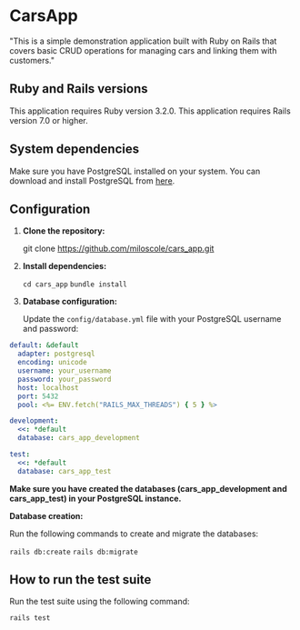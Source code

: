 # CarsApp

"This is a simple demonstration application built with Ruby on Rails that covers basic CRUD operations for managing cars and linking them with customers."

## Ruby and Rails versions

This application requires Ruby version 3.2.0.
This application requires Rails version 7.0 or higher.

## System dependencies

Make sure you have PostgreSQL installed on your system. You can download and install PostgreSQL from
[here](https://www.postgresql.org/download/).

## Configuration

1. **Clone the repository:**

    git clone https://github.com/miloscole/cars_app.git

2. **Install dependencies:**

    `cd cars_app`
    `bundle install`

3. **Database configuration:**

    Update the `config/database.yml` file with your PostgreSQL username and password:

```yaml
default: &default
  adapter: postgresql
  encoding: unicode
  username: your_username
  password: your_password
  host: localhost
  port: 5432
  pool: <%= ENV.fetch("RAILS_MAX_THREADS") { 5 } %>

development:
  <<: *default
  database: cars_app_development

test:
  <<: *default
  database: cars_app_test
```
**Make sure you have created the databases (cars_app_development and cars_app_test) in your PostgreSQL instance.**

**Database creation:**

Run the following commands to create and migrate the databases:

`rails db:create`
`rails db:migrate`

## How to run the test suite

Run the test suite using the following command:

`rails test`
